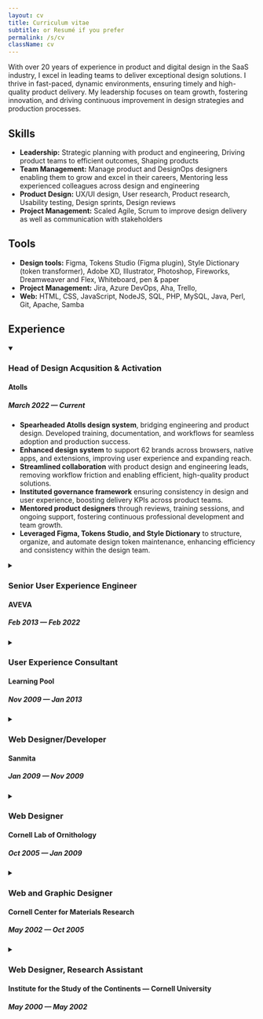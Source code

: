 ```yaml
---
layout: cv
title: Curriculum vitae
subtitle: or Resumé if you prefer
permalink: /s/cv
className: cv
---
```

<section class="cv--profile">
    With over 20 years of experience in product and digital design in the SaaS industry, I excel in leading teams to deliver exceptional design solutions. I thrive in fast-paced, dynamic environments, ensuring timely and high-quality product delivery. My leadership focuses on team growth, fostering innovation, and driving continuous improvement in design strategies and production processes.
</section>

<section class="cv--skills">
    <h2>Skills</h2>
    <ul>
        <li><strong>Leadership:</strong> Strategic planning with product and engineering, Driving product teams to efficient outcomes, Shaping products</li>
        <li><strong>Team Management:</strong> Manage product and DesignOps designers enabling them to grow and excel in their careers, Mentoring less experienced colleagues across design and engineering</li>
        <li><strong>Product Design:</strong> UX/UI design, User research, Product research, Usability testing, Design sprints, Design reviews</li>
        <li><strong>Project Management:</strong> Scaled Agile, Scrum to improve design delivery as well as communication with stakeholders</li>
    </ul>
</section>

<section class="cv--tools">
    <h2>Tools</h2>
    <ul>
        <li><strong>Design tools:</strong> Figma, Tokens Studio (Figma plugin), Style Dictionary (token transformer), Adobe XD, Illustrator, Photoshop, Fireworks, Dreamweaver and Flex, Whiteboard, pen & paper</li>
        <li><strong>Project Management:</strong> Jira, Azure DevOps, Aha, Trello, </li>
        <li><strong>Web:</strong> HTML, CSS, JavaScript, NodeJS, SQL, PHP, MySQL, Java, Perl, Git, Apache, Samba</li>
    </ul>
</section>

<section class="cv--experience">
    <h2>Experience</h2>
    <details class="job--summary" open>
        <summary class="job--title">
            <h3>Head of Design Acqusition & Activation</h3>
            <h4>Atolls</h4>
            <h5>March 2022 &mdash; Current</h5>
        </summary>
        <div class="job--details">
            <ul>
                <li><strong>Spearheaded Atolls design system</strong>, bridging engineering and product design. Developed training, documentation, and workflows for seamless adoption and production success.</li>
                <li><strong>Enhanced design system</strong> to support 62 brands across browsers, native apps, and extensions, improving user experience and expanding reach.</li>
                <li><strong>Streamlined collaboration</strong> with product design and engineering leads, removing workflow friction and enabling efficient, high-quality product solutions.</li>
                <li><strong>Instituted governance framework</strong> ensuring consistency in design and user experience, boosting delivery KPIs across product teams.</li>
                <li><strong>Mentored product designers</strong> through reviews, training sessions, and ongoing support, fostering continuous professional development and team growth.</li>
                <li><strong>Leveraged Figma, Tokens Studio, and Style Dictionary</strong> to structure, organize, and automate design token maintenance, enhancing efficiency and consistency within the design team.</li>
            </ul>
        </div>
    </details>
    <details class="job--summary">
        <summary class="job--title">
            <h3>Senior User Experience Engineer</h3>
            <h4>AVEVA</h4>
            <h5>Feb 2013 &mdash; Feb 2022</h5>
        </summary>
        <div class="job--details">
            <ul>
                <li><strong>Design System Lead</strong> for 160+ enterprise web products, facilitating input from 15 designers and managing the development of a comprehensive library of web components.</li>
                <li><strong>Embedded UX Designer</strong> within cross-functional product teams to enhance usability and design new customer-driven features. Responsible for prototyping various fidelities for internal and external feedback.</li>
                <li><strong>Project Management</strong> for the UX team during quarterly program increment planning events, adhering to SAFe development practices. Expert in design project tracking within Azure DevOps Boards to improve communication with development teams and stakeholders using SAFe.</li>
            </ul>
        </div>
    </details>
    <details class="job--summary">
        <summary class="job--title">
            <h3>User Experience Consultant</h3>
            <h4>Learning Pool</h4>
            <h5>Nov 2009 &mdash; Jan 2013</h5>
        </summary>
        <div class="job--details">
            <ul>
                <li><strong>Led White-Labeling</strong> of Learning Pool products from design through implementation. Advocated for virtualisation in product development and testing. Managed and mentored more junior staff.</li>
                <li><strong>Guided Corporate Branding</strong> across all products.</li>
                <li><strong>Custom Front-End Web Development</strong> (HTML/CSS/JS) for internal and external web applications, including hand-coding PHP/MySQL Applications for efficient web solutions.</li>
                <li><strong>Developed Custom Moodle Themes</strong> for optimal performance for supporting the white-labels</li>
            </ul>
        </div>
    </details>
    <details class="job--summary">
        <summary class="job--title">
            <h3>Web Designer/Developer</h3>
            <h4>Sanmita</h4>
            <h5>Jan 2009 &mdash; Nov 2009</h5>
        </summary>
        <div class="job--details">
            <ul>
                <li><strong>Designed and coded</strong> user interfaces for new and existing websites and applications. I applied custom designs to CommonSpot CMS.</li>
                <li><strong>Undertook all coding projects</strong>, including hand coding PHP/MySQL applications and using jquery Javascript library for AJAX features</li>
            </ul>
        </div>
    </details>
    <details class="job--summary">
        <summary class="job--title">
            <h3>Web Designer</h3>
            <h4>Cornell Lab of Ornithology</h4>
            <h5>Oct 2005 &mdash; Jan 2009</h5>
        </summary>
        <div class="job--details">
            <ul>
                <li><strong>Converted websites from old to new CMS</strong> Served as in-house CMS expert for all future site planning, development and training on the new CMS. Responsible for the UI of all sites developed by Information Science.</li>
                <li><strong>Created front-end for web applications</strong> used to select and download bird observations. Enhanced application used in stand-alone kiosks for observations using Adobe Flex. I developed sites in Plone using TAL, HTML, Javascript and Python.</li>
            </ul>
        </div>
    </details>
    <details class="job--summary">
        <summary class="job--title">
            <h3>Web and Graphic Designer</h3>
            <h4>Cornell Center for Materials Research</h4>
            <h5>May 2002 &mdash; Oct 2005</h5>
        </summary>
        <div class="job--details">
            <ul>
                <li><strong>Created and maintained all public and internal websites</strong>, including web registrations for the various Center functions, design and development of the searchable online ‘Ask a Scientist!’ database, and web application and selection process for REU and RET.</li>
                <li><strong>Acted as brand custodian to manage and enhance the visual identity</strong> of the Center in all printed and digital materials, ensuring consistency across all touchpoints.</li>
            </ul>
        </div>
    </details>
    <details class="job--summary">
        <summary class="job--title">
            <h3>Web Designer, Research Assistant</h3>
            <h4>Institute for the Study of the Continents &mdash; Cornell University</h4>
            <h5>May 2000 &mdash; May 2002</h5>
        </summary>
        <div class="job--details">
            <ul>
                <li><strong>Created earth science educational website</strong> aimed at school grades K-16</li>
                <li><strong>Conducted user testing</strong> in a live setting with undergraduate intro geo students</li>
                <li><strong>Created interactive learning modules</strong> using Java and Flash</li>
            </ul>
        </div>
    </details>
</section>